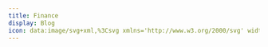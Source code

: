 ```yaml
---
title: Finance
display: Blog
icon: data:image/svg+xml,%3Csvg xmlns='http://www.w3.org/2000/svg' width='1em' height='1em' viewBox='0 0 48 48'%3E%3Cg fill='none' stroke='%23000' stroke-linejoin='round' stroke-width='4'%3E%3Cpath d='M24 44c11.046 0 20-8.954 20-20S35.046 4 24 4S4 12.954 4 24s8.954 20 20 20Z'/%3E%3Cpath stroke-linecap='round' d='M18 22h12m-12 6h12m-5.992-6v12M30 15l-6 6l-6-6'/%3E%3C/g%3E%3C/svg%3E
---
```


<BlogList />
